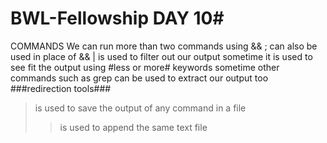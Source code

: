 # BWL-Fellowship DAY 10#

COMMANDS
We can run more than two  commands using &&
; can also be used in place of &&
| is used to filter out our output 
sometime it is used to see fit the output using #less or more# keywords
 sometime other commands such as grep can be used to extract our output too
 ###redirection tools###
 > is used to save the output of any command in a file 
 >> is used to append the same text file 
